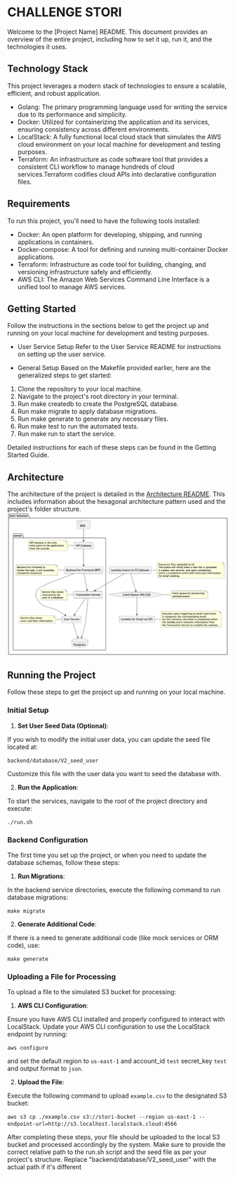# CHALLENGE STORI

 Welcome to the [Project Name] README. This document provides an overview of the entire project, including how to set it up, run it, and the technologies it uses.

## Technology Stack
  This project leverages a modern stack of technologies to ensure a scalable, efficient, and robust application.

- Golang: The primary programming language used for writing the service due to its performance and simplicity.
- Docker: Utilized for containerizing the application and its services, ensuring consistency across different environments.
- LocalStack: A fully functional local cloud stack that simulates the AWS cloud environment on your local machine for development and testing purposes.
- Terraform: An infrastructure as code software tool that provides a consistent CLI workflow to manage hundreds of cloud services.Terraform codifies cloud APIs into declarative configuration files.

## Requirements

To run this project, you'll need to have the following tools installed:

- Docker: An open platform for developing, shipping, and running applications in containers.
- Docker-compose: A tool for defining and running multi-container Docker applications.
- Terraform: Infrastructure as code tool for building, changing, and versioning infrastructure safely and efficiently.
- AWS CLI: The Amazon Web Services Command Line Interface is a unified tool to manage AWS services.

## Getting Started

Follow the instructions in the sections below to get the project up and running on your local machine for development and testing purposes.

- User Service Setup
  Refer to the User Service README for instructions on setting up the user service.

- General Setup
  Based on the Makefile provided earlier, here are the generalized steps to get started:

1. Clone the repository to your local machine.
2. Navigate to the project's root directory in your terminal.
3. Run make createdb to create the PostgreSQL database.
4. Run make migrate to apply database migrations.
5. Run make generate to generate any necessary files.
6. Run make test to run the automated tests.
7. Run make run to start the service.

Detailed instructions for each of these steps can be found in the Getting Started Guide.

## Architecture
 The architecture of the project is detailed in the [Architecture README](./documentation/Architecture.md). This includes information about the hexagonal architecture pattern used and the project's folder structure.
![image](./documentation/Achitecture.png)


## Running the Project

Follow these steps to get the project up and running on your local machine.

### Initial Setup

1. **Set User Seed Data (Optional)**:
   
  If you wish to modify the initial user data, you can update the seed file located at:
```
backend/database/V2_seed_user
```
Customize this file with the user data you want to seed the database with.

2. **Run the Application**:

To start the services, navigate to the root of the project directory and execute:
```
./run.sh
```

### Backend Configuration

The first time you set up the project, or when you need to update the database schemas, follow these steps:

1. **Run Migrations**:

In the backend service directories, execute the following command to run database migrations:
```
make migrate
```

2. **Generate Additional Code**:

If there is a need to generate additional code (like mock services or ORM code), use:
```
make generate
```

### Uploading a File for Processing

To upload a file to the simulated S3 bucket for processing:

1. **AWS CLI Configuration**:

Ensure you have AWS CLI installed and properly configured to interact with LocalStack. Update your AWS CLI configuration to use the LocalStack endpoint by running:
```
aws configure
```
and set the default region to `us-east-1` and account_id `test` secret_key `test` and output format to `json`.

2. **Upload the File**:

Execute the following command to upload `example.csv` to the designated S3 bucket:
```
aws s3 cp ./example.csv s3://stori-bucket --region us-east-1 --endpoint-url=http://s3.localhost.localstack.cloud:4566
```

After completing these steps, your file should be uploaded to the local S3 bucket and processed accordingly by the system.
Make sure to provide the correct relative path to the run.sh script and the seed file as per your project's structure. Replace "backend/database/V2_seed_user" with the actual path if it's different